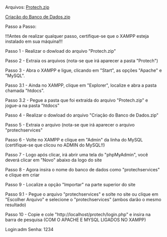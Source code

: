 Arquivos:
[Protech.zip](https://github.com/user-attachments/files/20713870/Protech.zip)

[Criação do Banco de Dados.zip](https://github.com/user-attachments/files/20699677/Criacao.do.Banco.de.Dados.zip)

Passo a Passo:

!!!Antes de realizar qualquer passo, certifique-se que o XAMPP esteja instalado em sua máquina!!!

Passo 1 - Realizar o dowload do arquivo "Protech.zip"

Passo 2 - Extraia os arquivos (nota-se que irá aparecer a pasta "Protech")

Passo 3 - Abra o XAMPP e ligue, clicando em "Start", as opções "Apache" e "MySQL".

Passo 3.1 - Ainda no XAMPP, clique em "Explorer", localize e abra a pasta chamada "htdocs".

Passo 3.2 - Pegue a pasta que foi extraída do arquivo "Protech.zip" e jogue-a na pasta "htdocs"

Passo 4 - Realizar o dowload do arquivo "Criação do Banco de Dados.zip"

Passo 5 - Extraia o arquivo (nota-se que irá aparecer o arquivo "protechservices"

Passo 6 - Volte no XAMPP e clique em "Admin" da linha do MySQL (certifique-se que clicou no ADMIN do MySQL!!)

Passo 7 - Logo após clicar, irá abrir uma tela do "phpMyAdmin", você deverá clicar em "Novo" abaixo da logo do site

Passo 8 - Agora insira o nome do banco de dados como "protechservices" e clique em criar

Passo 9 - Localize a opção "Importar" na parte superior do site

Passo 9.1 - Pegue o arquivo "protechservices" e solte no site ou clique em "Escolher Arquivo" e selecione o "protechservices" (ambos darão o mesmo resultado)

Passo 10 - Copie e cole "http://localhost/protech/login.php" e insira na barra de pesquisa (COM O APACHE E MYSQL LIGADOS NO XAMPP)

Login:adm
Senha: 1234
